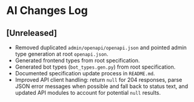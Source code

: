 # AI Changes Log

## [Unreleased]
- Removed duplicated `admin/openapi/openapi.json` and pointed admin type generation at root `openapi.json`.
- Generated frontend types from root specification.
- Generated bot types (`bot_types.gen.py`) from root specification.
- Documented specification update process in `README.md`.
- Improved API client handling: return `null` for 204 responses, parse JSON error messages when possible and fall back to status text, and updated API modules to account for potential `null` results.
